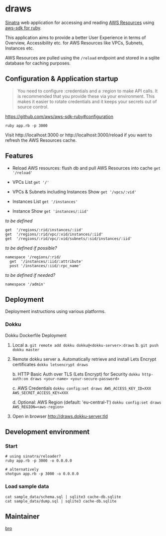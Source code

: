 # draws

[Sinatra](http://www.sinatrarb.com/) web application for accessing and reading [AWS Resources](//missing_link) using [aws-sdk for ruby](//github.com/aws/aws-sdk-ruby).

This application aims to provide a better User Experience in terms of Overview, Accessibility etc. for AWS Resources like VPCs, Subnets, Instances etc.

AWS Resources are pulled using the `/reload` endpoint and stored in a sqlite database for caching purposes. 

## Configuration & Application startup

> You need to configure :credentials and a :region to make API calls. It is recommended that you provide these via your environment. This makes it easier to rotate credentials and it keeps your secrets out of source control.

https://github.com/aws/aws-sdk-ruby#configuration

    ruby app.rb -p 3000

Visit http://localhost:3000 or http://localhost:3000/reload if you want to refresh the AWS Resources cache.

## Features
  
* Reload AWS resources: flush db and pull AWS Resources into cache
    `get '/reload'`

 * VPCs List
    `get '/'`

* VPCs & Subnets including Instances Show
    `get '/vpcs/:vid'`

* Instances List
    `get '/instances'`

* Instance Show
    `get 'instances/:iid'`

_to be defined_

    get  '/regions/:rid/instances/:iid'
    get  '/regions/:rid/vpc/:vid/instances/:iid'
    get  '/regions/:rid/vpc/:vid/subnets/:sid/instances/:iid'

_to be defined if possible?_

    namespace '/regions/:rid/
      get  '/instances/:iid/:attribute'
      post '/instances/:iid/:rpc_name'

_to be defined if needed?_

    namespace '/admin'

## Deployment

Deployment instructions using various platforms.

### Dokku

Dokku Dockerfile Deployment

1. Local
    a. `git remote add dokku dokku@<dokku-server>:draws`
    b. `git push dokku master`

2. Remote dokku server
    a. Automatically retrieve and install Lets Encrypt certificates
    `dokku letsencrypt draws`

    b. HTTP Basic Auth over TLS (Lets Encrypt) for Security
    `dokku http-auth:on draws <your-name> <your-secure-password>`

    c. AWS Credentials
    `dokku config:set draws AWS_ACCESS_KEY_ID=XXX AWS_SECRET_ACCESS_KEY=XXX`

    d. Optional: AWS Region (default: 'eu-central-1')
    `dokku config:set draws AWS_REGION=<aws-region>`

3. Open in browser
    http://draws.dokku-server.tld

## Development environment

### Start

    # using sinatra/reloader?
    ruby app.rb -p 3000 -o 0.0.0.0

    # alternatively
    shotgun app.rb -p 3000 -o 0.0.0.0 

### Load sample data

    cat sample_data/schema.sql | sqlite3 cache-db.sqlite
    cat sample_data/dump.sql | sqlite3 cache-db.sqlite

## Maintainer

[bro](https://github.com/rbojan)
